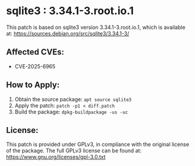 # sqlite3 : 3.34.1-3.root.io.1

This patch is based on sqlite3 version 3.34.1-3.root.io.1, which is available at:
https://sources.debian.org/src/sqlite3/3.34.1-3/

## Affected CVEs:
- CVE-2025-6965

## How to Apply:
1. Obtain the source package: `apt source sqlite3`
2. Apply the patch: `patch -p1 < diff.patch`
3. Build the package: `dpkg-buildpackage -us -uc`

## License:
This patch is provided under GPLv3, in compliance with the original license of the package.
The full GPLv3 license can be found at: https://www.gnu.org/licenses/gpl-3.0.txt
